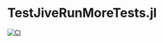 # TestJiveRunMoreTests.jl

[![CI](https://github.com/wookay/TestJiveRunMoreTests.jl/actions/workflows/actions.yml/badge.svg)](https://github.com/wookay/TestJiveRunMoreTests.jl/actions/workflows/actions.yml)
